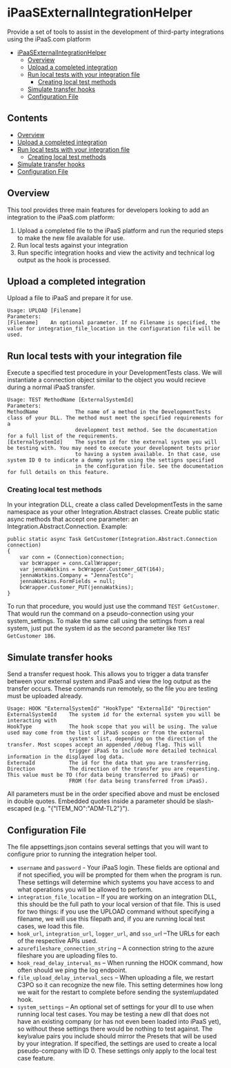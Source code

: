 # iPaaSExternalIntegrationHelper
Provide a set of tools to assist in the development of third-party integrations using the iPaaS.com platform

- [iPaaSExternalIntegrationHelper](#ipaasexternalintegrationhelper)
  * [Overview](#overview)
  * [Upload a completed integration](#upload-a-completed-integration)
  * [Run local tests with your integration file](#run-local-tests-with-your-integration-file)
    + [Creating local test methods](#creating-local-test-methods)
  * [Simulate transfer hooks](#simulate-transfer-hooks)
  * [Configuration File](#configuration-file)
## Contents
 * [Overview](#overview)
 * [Upload a completed integration](#upload-a-completed-integration)
 * [Run local tests with your integration file](#run-local-tests-with-your-integration-file)
   + [Creating local test methods](#creating-local-test-methods)
 * [Simulate transfer hooks](#simulate-transfer-hooks)
 * [Configuration File](#configuration-file)

## Overview
This tool provides three main features for developers looking to add an integration to the iPaaS.com platform:
1. Upload a completed file to the iPaaS platform and run the requried steps to make the new file available for use.
1. Run local tests against your integration 
1. Run specific integration hooks and view the activity and technical log output as the hook is processed.
## Upload a completed integration
Upload a file to iPaaS and prepare it for use.
```
Usage: UPLOAD [Filename]
Parameters:
[Filename]    An optional parameter. If no Filename is specified, the value for integration_file_location in the configuration file will be used.
```
## Run local tests with your integration file
Execute a specified test procedure in your DevelopmentTests class. We will instantiate a connection object similar to the object you would recieve during a normal iPaaS transfer.
```
Usage: TEST MethodName [ExternalSystemId]
Parameters:
MethodName            The name of a method in the DevelopmentTests class of your DLL. The method must meet the specified requirements for a 
                      development test method. See the documentation for a full list of the requirements.
[ExternalSystemId]    The system id for the external system you will be testing with. You may need to execute your development tests prior 
                      to having a system available. In that case, use system ID 0 to indicate a dummy system using the settigns specified 
                      in the configuration file. See the documentation for full details on this feature.
```
### Creating local test methods
In your integration DLL, create a class called DevelopmentTests in the same namespace as your other Integration.Abstract classes. Create public static async methods that accept one parameter: an Integration.Abstract.Connection.
Example:
```
public static async Task GetCustomer(Integration.Abstract.Connection connection)
{
    var conn = (Connection)connection;
    var bcWrapper = conn.CallWrapper;
    var jennaWatkins = bcWrapper.Customer_GET(164);
    jennaWatkins.Company = "JennaTestCo";
    jennaWatkins.FormFields = null;
    bcWrapper.Customer_PUT(jennaWatkins);
}
```
To run that procedure, you would just use the command `TEST GetCustomer`. That would run the command on a pseudo-connection using your system_settings. To make the same call using the settings from a real system, just put the system id as the second parameter like `TEST GetCustomer 186`.
## Simulate transfer hooks
Send a transfer request hook. This allows you to trigger a data transfer between your external system and iPaaS and view the log output as the transfer occurs. These commands run remotely, so the file you are testing must be uploaded already.
```
Usage: HOOK "ExternalSystemId" "HookType" "ExternalId" "Direction"
ExternalSystemId    The system id for the external system you will be interacting with
HookType            The hook scope that you will be using. The value used may come from the list of iPaaS scopes or from the external 
                    system's list, depending on the direction of the transfer. Most scopes accept an appended /debug flag. This will 
                    trigger iPaaS to include more detailed technical information in the displayed log data.
ExternaId           The id for the data that you are transferring.
Direction           The direction of the transfer you are requesting. This value must be TO (for data being transferred to iPaaS) or 
                    FROM (for data being transferred from iPaaS).
```
All parameters must be in the order specified above and must be enclosed in double quotes. Embedded quotes inside a parameter should be slash-escaped (e.g. "{\"ITEM_NO\":\"ADM-TL2\"}").
## Configuration File
The file appsettings.json contains several settings that you will want to configure prior to running the integration helper tool.
* `username` and `password` - Your iPaaS login. These fields are optional and if not specified, you will be prompted for them when the program is run. These settings will determine which systems you have access to and what operations you will be allowed to perform.
* `integration_file_location` – If you are working on an integration DLL, this should be the full path to your local version of that file. This is used for two things: if you use the UPLOAD command without specifying a filename, we will use this filepath and, if you are running local test cases, we load this file.
* `hook_url`, `integration_url`, `logger_url`, and `sso_ur`l –The URLs for each of the respective APIs used.
* `azurefileshare_connection_string` – A connection string to the azure fileshare you are uploading files to. 
* `hook_read_delay_interval_ms` – When running the HOOK command, how often should we ping the log endpoint. 
* `file_upload_delay_interval_secs` – When uploading a file, we restart C3PO so it can recognize the new file. This setting determines how long we wait for the restart to complete before sending the system\updated hook.
* `system_settings` – An optional set of settings for your dll to use when running local test cases. You may be testing a new dll that does not have an existing company (or has not even been loaded into iPaaS yet), so without these settings there would be nothing to test against. The key\value pairs you include should mirror the Presets that will be used by your integration. If specified, the settings are used to create a local pseudo-company with ID 0. These settings only apply to the local test case feature. 
